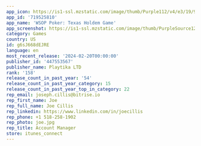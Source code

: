 ```yaml
---
app_icon: https://is1-ssl.mzstatic.com/image/thumb/Purple112/v4/e3/19/9e/e3199eb4-f21d-d38d-fc6c-f655a8ace904/AppIcon-1x_U007emarketing-0-7-0-85-220-0.png/1024x1024bb.png
app_id: '719525810'
app_name: 'WSOP Poker: Texas Holdem Game'
app_screenshot: https://is1-ssl.mzstatic.com/image/thumb/PurpleSource126/v4/c0/88/2f/c0882f0c-bbc7-3e92-4a03-0ef70d75d0b6/783d7125-cc9c-4e76-94fc-4c18a0c3fd1c_WSOP_AllOrNothingBrawn_2688x1242_AvatarsUpdate_BlueBGChips.jpg/2688x1242bb.png
category: Games
country: US
id: g6sJ668dEJRE
language: en
most_recent_release: '2024-02-20T00:00:00'
publisher_id: '447553567'
publisher_name: Playtika LTD
rank: '158'
release_count_in_past_year: '54'
release_count_in_past_year_category: 15
release_count_in_past_year_top_in_category: 22
rep_email: joseph.cillis@bitrise.io
rep_first_name: Joe
rep_full_name: Joe Cillis
rep_linkedin: https://www.linkedin.com/in/joecillis
rep_phone: +1 518-258-1902
rep_photo: joe.jpg
rep_title: Account Manager
store: itunes_connect
---
```

